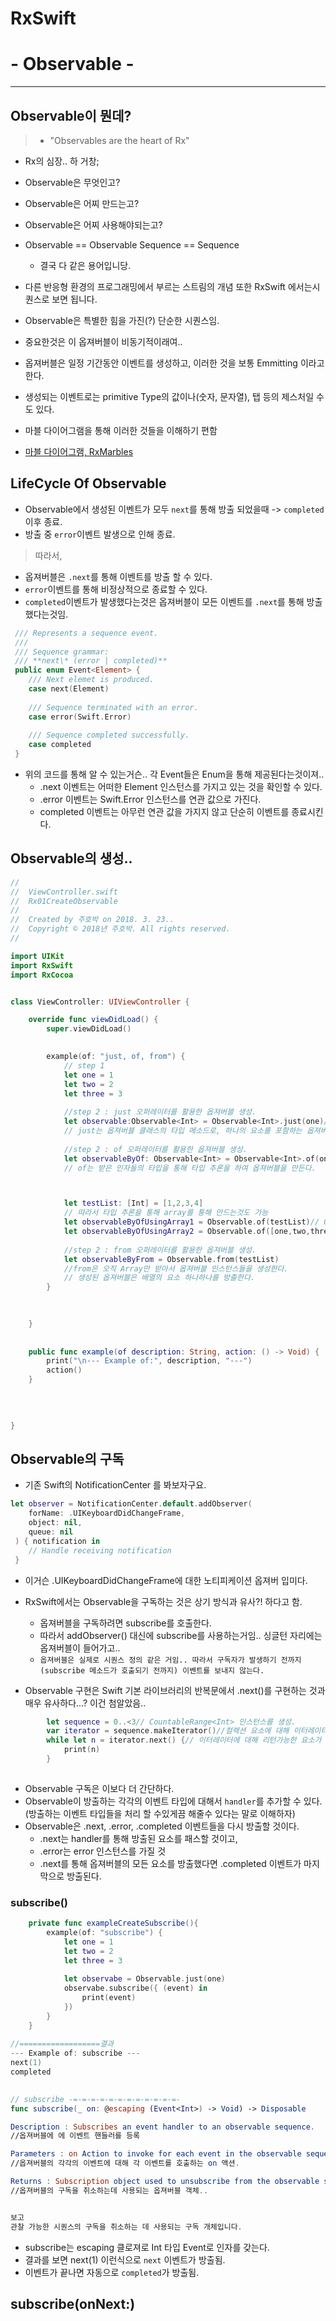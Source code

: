 # RxSwift
# - Observable -

---


## Observable이 뭔데?

>- "Observables are the heart of Rx"


- Rx의 심장.. 하 거창;
- Observable은 무엇인고?
- Observable은 어찌 만드는고?
- Observable은 어찌 사용해야되는고?

- Observable == Observable Sequence == Sequence
	- 결국 다 같은 용어입니당.
- 다른 반응형 환경의 프로그래밍에서 부르는 스트림의 개념 또한 RxSwift 에서는시퀀스로 보면 됩니다.

- Observable은 특별한 힘을 가진(?) 단순한 시퀀스임.
- 중요한것은 이 옵져버블이 비동기적이래여..
- 옵져버블은 일정 기간동안 이벤트를 생성하고, 이러한 것을 보통 Emmitting 이라고 한다.
- 생성되는 이벤트로는 primitive Type의 값이나(숫자, 문자열), 탭 등의 제스처일 수 도 있다.
- 마블 다이어그램을 통해 이러한 것들을 이해하기 편함
- [마블 다이어그램, RxMarbles](http://rxmarbles.com)

## LifeCycle Of Observable

- Observable에서 생성된 이벤트가 모두 `next`를 통해 방출 되었을때 -> `completed` 이후 종료.
- 방출 중 `error`이벤트 발생으로 인해 종료.

>따라서,

- 옵져버블은 `.next`를 통해 이벤트를 방출 할 수 있다.
- `error`이벤트를 통해 비정상적으로 종료할 수 있다.
- `completed`이벤트가 발생했다는것은 옵져버블이 모든 이벤트를 `.next`를 통해 방출 했다는것임.

```swift
 /// Represents a sequence event.
 ///
 /// Sequence grammar:
 /// **next\* (error | completed)**
 public enum Event<Element> {
 	/// Next elemet is produced.
 	case next(Element)
 	
 	/// Sequence terminated with an error.
 	case error(Swift.Error)
 	
 	/// Sequence completed successfully.
 	case completed
 }
```

- 위의 코드를 통해 알 수 있는거슨.. 각 Event들은 Enum을 통해 제공된다는것이져..
	- .next 이벤트는 어떠한 Element 인스턴스를 가지고 있는 것을 확인할 수 있다.
	- .error 이벤트는 Swift.Error 인스턴스를 연관 값으로 가진다.
	- completed 이벤트는 아무런 연관 값을 가지지 않고 단순히 이벤트를 종료시킨다.

## Observable의 생성..

```swift
//
//  ViewController.swift
//  Rx01CreateObservable
//
//  Created by 주호박 on 2018. 3. 23..
//  Copyright © 2018년 주호박. All rights reserved.
//

import UIKit
import RxSwift
import RxCocoa


class ViewController: UIViewController {

    override func viewDidLoad() {
        super.viewDidLoad()

        
        example(of: "just, of, from") {
            // step 1
            let one = 1
            let two = 2
            let three = 3
            
            //step 2 : just 오퍼레이터를 활용한 옵져버블 생성.
            let observable:Observable<Int> = Observable<Int>.just(one)// Observable<Int> 인스턴스  생성
            // just는 옵져버블 클래스의 타입 메소드로, 하나의 요소를 포함하는 옵져버블을 생성한다.
            
            //step 2 : of 오퍼레이터를 활용한 옵져버블 생성.
            let observableByOf: Observable<Int> = Observable<Int>.of(one, two, three)// Observable<Int> 인스턴스  생성
            // of는 받은 인자들의 타입을 통해 타입 추론을 하여 옵져버블을 만든다.



            let testList: [Int] = [1,2,3,4]
            // 따라서 타입 추론을 통해 array를 통해 만드는것도 가능
            let observableByOfUsingArray1 = Observable.of(testList)// Observable<Int> 인스턴스  생성
            let observableByOfUsingArray2 = Observable.of([one,two,three])// Observable<Int> 인스턴스  생성
            
            //step 2 : from 오퍼레이터를 활용한 옵져버블 생성.
            let observableByFrom = Observable.from(testList)
            //from은 오직 Array만 받아서 옵져버블 인스턴스들을 생성한다.
            // 생성된 옵져버블은 배열의 요소 하나하나를 방출한다.
        }

        
        
    }
    
    
    public func example(of description: String, action: () -> Void) {
        print("\n--- Example of:", description, "---")
        action()
    }
    
    

    
}
```

## Observable의 구독

- 기존 Swift의 NotificationCenter 를 봐보자구요.

```swift
let observer = NotificationCenter.default.addObserver(
 	forName: .UIKeyboardDidChangeFrame,
 	object: nil,
 	queue: nil
 ) { notification in
 	// Handle receiving notification
 }


```

- 이거슨 .UIKeyboardDidChangeFrame에 대한 노티피케이션 옵져버 입미다.

- RxSwift에서는 Observable을 구독하는 것은 상기 방식과 유사?! 하다고 함.
	- 옵져버블을 구독하려면 subscribe를 호출한다.
	- 따라서 addObserver() 대신에 subscribe를 사용하는거임.. 싱글턴 자리에는 옵져버블이 들어가고..
	- `옵져버블은 실제로 시퀀스 정의 같은 거임.. 따라서 구독자가 발생하기 전까지(subscribe 메소드가 호출되기 전까지) 이벤트를 보내지 않는다. `

- Observable 구현은 Swift 기본 라이브러리의 반복문에서 .next()를 구현하는 것과 매우 유사하다...? 이건 첨알았음..

```swift
        let sequence = 0..<3// CountableRange<Int> 인스턴스를 생성.
        var iterator = sequence.makeIterator()//컬렉션 요소에 대해 이터레이터를 리턴..
        while let n = iterator.next() {// 이터레이터에 대해 리턴가능한 요소가 있다면 그를 리턴 없으면 nil 
            print(n)
        }
 
```

- Observable 구독은 이보다 더 간단하다.
- Observable이 방출하는 각각의 이벤트 타입에 대해서 `handler`를 추가할 수 있다.(방출하는 이벤트 타입들을 처리 할 수있게끔 해줄수 있다는 말로 이해하자)
- Observable은 .next, .error, .completed 이벤트들을 다시 방출할 것이다.
	- .next는 handler를 통해 방출된 요소를 패스할 것이고,
	- .error는 error 인스턴스를 가질 것
	- .next를 통해 옵져버블의 모든 요소를 방출했다면 .completed 이벤트가 마지막으로 방출된다.

### subscribe()

```swift
    private func exampleCreateSubscribe(){
        example(of: "subscribe") {
            let one = 1
            let two = 2
            let three = 3
            
            let observabe = Observable.just(one)
            observabe.subscribe({ (event) in
                print(event)
            })       
        }
    }
    
//==================결과
--- Example of: subscribe ---
next(1)
completed    
    
```

```swift
// subscribe -=-=-=-=-=-=-=-=-=-=-=-=-
func subscribe(_ on: @escaping (Event<Int>) -> Void) -> Disposable

Description : Subscribes an event handler to an observable sequence.
//옵져버블에 에 이벤트 핸들러를 등록

Parameters : on Action to invoke for each event in the observable sequence.
//옵져버블의 각각의 이벤트에 대해 각 이벤트를 호출하는 on 액션.

Returns : Subscription object used to unsubscribe from the observable sequence.
//옵져버블의 구독을 취소하는데 사용되는 옵져버블 객체..


보고
관찰 가능한 시퀀스의 구독을 취소하는 데 사용되는 구독 개체입니다.
```


- subscribe는 escaping 클로져로 Int 타입 Event로 인자를 갖는다.
- 결과를 보면 next(1) 이런식으로 `next` 이벤트가 방출됨.
- 이벤트가 끝나면 자동으로 `completed`가 방출됨.

## subscribe(onNext:)

















